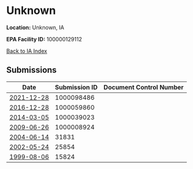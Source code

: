 # Unknown

**Location:** Unknown, IA

**EPA Facility ID:** 100000129112

[Back to IA Index](../../index.md)

## Submissions

| Date | Submission ID | Document Control Number |
|------|--------------|-------------------------|
| [2021-12-28](submissions/1000098486.md) | 1000098486 |  |
| [2016-12-28](submissions/1000059860.md) | 1000059860 |  |
| [2014-03-05](submissions/1000039023.md) | 1000039023 |  |
| [2009-06-26](submissions/1000008924.md) | 1000008924 |  |
| [2004-06-14](submissions/31831.md) | 31831 |  |
| [2002-05-24](submissions/25854.md) | 25854 |  |
| [1999-08-06](submissions/15824.md) | 15824 |  |
